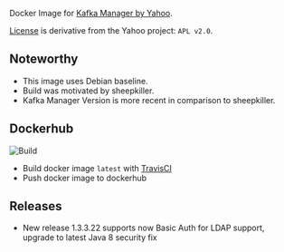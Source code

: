 
Docker Image for [Kafka Manager by Yahoo](https://github.com/yahoo/kafka-manager).

[License](LICENSE) is derivative from the Yahoo project: `APL v2.0`.

## Noteworthy

* This image uses Debian baseline.
* Build was motivated by sheepkiller.
* Kafka Manager Version is more recent in comparison to sheepkiller.

## Dockerhub

![Build](https://travis-ci.org/cinhtau/docker-kafka-manager.svg?branch=master)

* Build docker image `latest` with [TravisCI](https://travis-ci.org/cinhtau/docker-kafka-manager)
* Push docker image to dockerhub

## Releases

- New release 1.3.3.22 supports now Basic Auth for LDAP support, upgrade to latest Java 8 security fix
